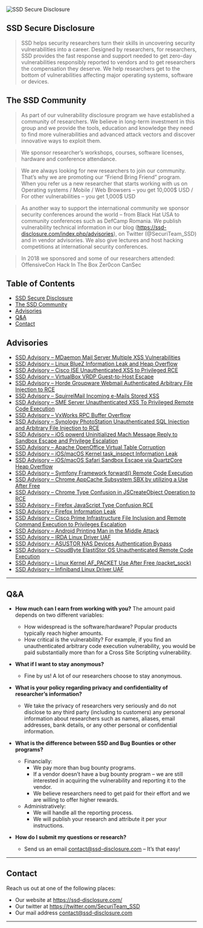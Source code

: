 ![SSD Secure Disclosure](https://ssd-disclosure.com/wp-content/uploads/2019/01/ssd-black-on-white.png)

## SSD Secure Disclosure

> SSD helps security researchers turn their skills in uncovering security vulnerabilities into a career.
Designed by researchers, for researchers, SSD provides the fast response and support needed to get zero-day vulnerabilities responsibly reported to vendors and to get researchers the compensation they deserve. We help researchers get to the bottom of vulnerabilities affecting major operating systems, software or devices.

## The SSD Community

> As part of our vulnerability disclosure program we have established a community of researchers. We believe in long-term investment in this group and we provide the tools, education and knowledge they need to find more vulnerabilities and advanced attack vectors and discover innovative ways to exploit them.

> We sponsor researcher’s workshops, courses, software licenses, hardware and conference attendance.

> We are always looking for new researchers to join our community. That’s why we are promoting our “Friend Bring Friend” program. When you refer us a new researcher that starts working with us on Operating systems / Mobile / Web Browsers – you get 10,000$ USD / For other vulnerabilities – you get 1,000$ USD

> As another way to support the international community we sponsor security conferences around the world – from Black Hat USA to community conferences such as DefCamp Romania. We publish vulnerability technical information in our blog (https://ssd-disclosure.com/index.php/advisories), on Twitter (@SecuriTeam_SSD) and in vendor advisories. We also give lectures and host hacking competitions at international security conferences.

> In 2018 we sponsored and some of our researchers attended:
    OffensiveCon
    Hack In The Box
    Zer0con
    CanSec

## Table of Contents

- [SSD Secure Disclosure](#SSD-Secure-Disclosure)
- [The SSD Community](#The-SSD-Community)
- [Advisories](#Advisories)
- [Q&A](#Q&A)
- [Contact](#Contact)

## Advisories

- [SSD Advisory – MDaemon Mail Server Multiple XSS Vulnerabilities](https://github.com/ssd-secure-disclosure/advisories/blob/master/SSD%20Advisory%20%E2%80%93%203915/advisory.md)
- [SSD Advisory – Linux BlueZ Information Leak and Heap Overflow](https://github.com/ssd-secure-disclosure/advisories/tree/master/SSD%20Advisory%20-%203743)
- [SSD Advisory – Cisco ISE Unauthenticated XSS to Privileged RCE](https://github.com/ssd-secure-disclosure/advisories/tree/master/SSD%20Advisory%20-%203778)
- [SSD Advisory – VirtualBox VRDP Guest-to-Host Escape](https://github.com/ssd-secure-disclosure/advisories/tree/master/SSD%20Advisory%20-%203736)
- [SSD Advisory – Horde Groupware Webmail Authenticated Arbitrary File Injection to RCE](https://github.com/ssd-secure-disclosure/advisories/tree/master/SSD%20Advisory%20-%203814)
- [SSD Advisory – SquirrelMail Incoming e-Mails Stored XSS](https://github.com/ssd-secure-disclosure/advisories/tree/master/SSD%20Advisory%20-%203928)
- [SSD Advisory – SME Server Unauthenticated XSS To Privileged Remote Code Execution](https://github.com/ssd-secure-disclosure/advisories/tree/master/SSD%20Advisory%20-%203769)
- [SSD Advisory – VxWorks RPC Buffer Overflow](https://github.com/ssd-secure-disclosure/advisories/tree/master/SSD%20Advisory%20-%203904)
- [SSD Advisory – Synology PhotoStation Unauthenticated SQL Injection and Arbitrary File Injection to RCE](https://github.com/ssd-secure-disclosure/advisories/tree/master/SSD%20Advisory%20-%203957)
- [SSD Advisory – iOS powerd Uninitialized Mach Message Reply to Sandbox Escape and Privilege Escalation](https://github.com/ssd-secure-disclosure/advisories/tree/master/SSD%20Advisory%20-%203944)
- [SSD Advisory – Apache OpenOffice Virtual Table Corruption](https://github.com/ssd-secure-disclosure/advisories/tree/master/SSD%20Advisory%20-%203758)
- [SSD Advisory – iOS/macOS Kernel task_inspect Information Leak](https://github.com/ssd-secure-disclosure/advisories/tree/master/SSD%20Advisory%20-%203802)
- [SSD Advisory – iOS/macOS Safari Sandbox Escape via QuartzCore Heap Overflow](https://github.com/ssd-secure-disclosure/advisories/tree/master/SSD%20Advisory%20-%203796)
- [SSD Advisory – Symfony Framework forward() Remote Code Execution](https://github.com/ssd-secure-disclosure/advisories/tree/master/SSD%20Advisory%20-%203781)
- [SSD Advisory – Chrome AppCache Subsystem SBX by utilizing a Use After Free](https://github.com/ssd-secure-disclosure/advisories/tree/master/SSD%20Advisory%20-%203786)
- [SSD Advisory – Chrome Type Confusion in JSCreateObject Operation to RCE](https://github.com/ssd-secure-disclosure/advisories/tree/master/SSD%20Advisory%20-%203783)
- [SSD Advisory – Firefox JavaScript Type Confusion RCE](https://github.com/ssd-secure-disclosure/advisories/tree/master/SSD%20Advisory%20-%203765)
- [SSD Advisory – Firefox Information Leak](https://github.com/ssd-secure-disclosure/advisories/tree/master/SSD%20Advisory%20-%203766)
- [SSD Advisory – Cisco Prime Infrastructure File Inclusion and Remote Command Execution to Privileges Escalation](https://github.com/ssd-secure-disclosure/advisories/tree/master/SSD%20Advisory%20-%203723)
- [SSD Advisory – Android Printing Man in the Middle Attack](https://github.com/ssd-secure-disclosure/advisories/tree/master/SSD%20Advisory%20-%203751)
- [SSD Advisory – IRDA Linux Driver UAF](https://github.com/ssd-secure-disclosure/advisories/tree/master/SSD%20Advisory%20-%203759)
- [SSD Advisory – ASUSTOR NAS Devices Authentication Bypass](https://github.com/ssd-secure-disclosure/advisories/tree/master/SSD%20Advisory%20-%203747)
- [SSD Advisory – CloudByte ElastiStor OS Unauthenticated Remote Code Execution](https://github.com/ssd-secure-disclosure/advisories/tree/master/SSD%20Advisory%20-%203737)
- [SSD Advisory – Linux Kernel AF_PACKET Use After Free (packet_sock)](https://github.com/ssd-secure-disclosure/advisories/tree/master/SSD%20Advisory%20-%203731)
- [SSD Advisory – Infiniband Linux Driver UAF](https://github.com/ssd-secure-disclosure/advisories/tree/master/SSD%20Advisory%20-%203727)
---


## Q&A

- **How much can I earn from working with you?** The amount paid depends on two different variables:

    - How widespread is the software/hardware? Popular products typically reach higher amounts.
    - How critical is the vulnerability? For example, if you find an unauthenticated arbitrary code execution vulnerability, you would be paid substantially more than for a Cross Site Scripting vulnerability.

- **What if I want to stay anonymous?**
    - Fine by us! A lot of our researchers choose to stay anonymous.

- **What is your policy regarding privacy and confidentiality of researcher’s information?**
    - We take the privacy of researchers very seriously and do not disclose to any third party (including to customers) any personal information about researchers such as names, aliases, email addresses, bank details, or any other personal or confidential information.

- **What is the difference between SSD and Bug Bounties or other programs?**
    - Financially:
        - We pay more than bug bounty programs.
        - If a vendor doesn’t have a bug bounty program – we are still interested in acquiring the vulnerability and reporting it to the vendor.
        - We believe researchers need to get paid for their effort and we are willing to offer higher rewards.
    - Administratively:
        - We will handle all the reporting process.
        - We will publish your research and attribute it per your instructions.
- **How do I submit my questions or research?**
    - Send us an email contact@ssd-disclosure.com – It’s that easy!
---

## Contact

Reach us out at one of the following places:

- Our website at https://ssd-disclosure.com/
- Our twitter at https://twitter.com/SecuriTeam_SSD
- Our mail address contact@ssd-disclosure.com

---
